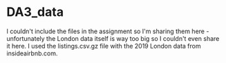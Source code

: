 # DA3_data

I couldn't include the files in the assignment so I'm sharing them here - unfortunately the London data itself is way too big so I couldn't even share it here. I used the listings.csv.gz file with the 2019 London data from insideairbnb.com.
